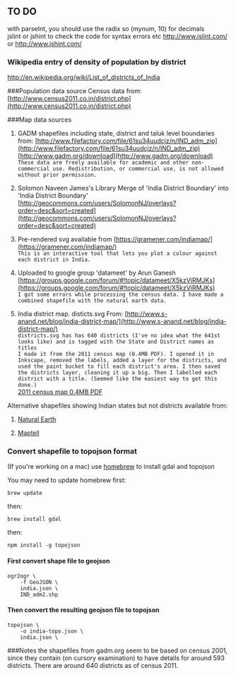 ## TO DO
with parseInt, you should use the radix so (mynum, 10) for decimals  
jslint or jshint to check the code for syntax errors etc http://www.jslint.com/ or http://www.jshint.com/  


### Wikipedia entry of density of population by district
http://en.wikipedia.org/wiki/List_of_districts_of_India

###Population data source
Census data from:
[http://www.census2011.co.in/district.php](http://www.census2011.co.in/district.php)

###Map data sources

1. GADM shapefiles including state, district and taluk level boundaries from: [http://www.filefactory.com/file/61su34uudcjz/n/IND_adm_zip](http://www.filefactory.com/file/61su34uudcjz/n/IND_adm_zip)  
[http://www.gadm.org/download](http://www.gadm.org/download)  
`These data are freely available for academic and other non-commercial use. Redistribution, or commercial use, is not allowed without prior permission.`

2. Solomon Naveen James's Library
Merge of 'India District Boundary' into 'India District Boundary'
[http://geocommons.com/users/SolomonNJ/overlays?order=desc&sort=created](http://geocommons.com/users/SolomonNJ/overlays?order=desc&sort=created)

3. Pre-rendered svg available from [https://gramener.com/indiamap/](https://gramener.com/indiamap/)  
`This is an interactive tool that lets you plot a colour against each district in India.`

4. Uploaded to google group 'datameet' by Arun Ganesh  
[https://groups.google.com/forum/#!topic/datameet/X5kzViRMJKs](https://groups.google.com/forum/#!topic/datameet/X5kzViRMJKs)  
`I got some errors while processing the census data. I have made a combined shapefile with the natural earth data.`  

5. India district map. disticts.svg
From: [http://www.s-anand.net/blog/india-district-map/](http://www.s-anand.net/blog/india-district-map/)  
`districts.svg has has 640 districts (I've no idea what the 641st looks like) and is tagged with the State and District names as titles`  
`I made it from the 2011 census map (0.4MB PDF). I opened it in Inkscape, removed the labels, added a layer for the districts, and used the paint bucket to fill each district's area. I then saved the districts layer, cleaning it up a big. Then I labelled each district with a title. (Seemed like the easiest way to get this done.)`  
[2011 census map 0.4MB PDF](http://www.censusindia.gov.in/2011census/maps/maps2011.html)

Alternative shapefiles showing Indian states but not districts available from:  

1. [Natural Earth](http://www.naturalearthdata.com/downloads/10m-cultural-vectors/)  
  
2. [Maptell](http://www.maptell.com/index.php?option=com_remository&Itemid=159&func=selectfolder&cat=6)  
 

### Convert shapefile to topojson format
(If you're working on a mac) use [homebrew](http://brew.sh/) to install gdal and topojson

You may need to update homebrew first:

	brew update  

then:  

	brew install gdal  

then:  
	
	npm install -g topojson  

#### First convert shape file to geojson

	ogr2ogr \  
		-f GeoJSON \  
		india.json \  
		IND_adm2.shp

#### Then convert the resulting geojson file to topojson

	topojson \  
  		-o india-topo.json \  
  		india.json \  

###Notes
the shapefiles from gadm.org seem to be based on census 2001, since 
they contain (on cursory examination) to have details for around 593 
districts. There are around 640 districts as of census 2011. 